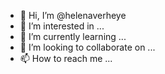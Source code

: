 - 👋 Hi, I’m @helenaverheye
- 👀 I’m interested in ...
- 🌱 I’m currently learning ...
- 💞️ I’m looking to collaborate on ...
- 📫 How to reach me ...

<!---
helenaverheye/helenaverheye is a ✨ special ✨ repository because its `README.md` (this file) appears on your GitHub profile.
You can click the Preview link to take a look at your changes.
--->
